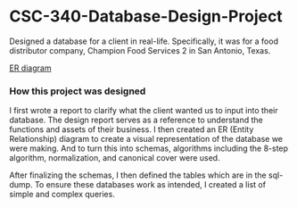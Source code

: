 # CSC-340-Database-Design-Project
Designed a database for a client in real-life. Specifically, it was for a food distributor company, Champion Food Services 2 in San Antonio, Texas.

[ER diagram](https://github.com/luodiw/CSC-340-Database-Design-Project/blob/main/Entity%20Relationship%20Diagram.pdf)

### How this project was designed
I first wrote a report to clarify what the client wanted us to input into their database. The design report serves as a reference to understand the functions and assets of their business. I then created an ER (Entity Relationship) diagram to create a visual representation of the database we were making. And to turn this into schemas, algorithms including the 8-step algorithm, normalization, and canonical cover were used. 

After finalizing the schemas, I then defined the tables which are in the sql-dump. To ensure these databases work as intended, I created a list of simple and complex queries.
